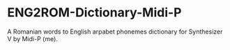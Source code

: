 # ENG2ROM-Dictionary-Midi-P
A Romanian words to English arpabet phonemes dictionary for Synthesizer V by Midi-P (me).
